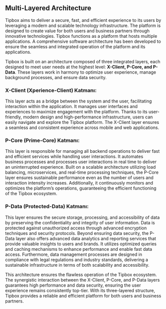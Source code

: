## Multi-Layered Architecture

Tipbox aims to deliver a secure, fast, and efficient experience to its users by leveraging a modern and scalable technology infrastructure. The platform is designed to create value for both users and business partners through innovative technologies. Tipbox functions as a platform that hosts multiple applications. A comprehensive software architecture has been developed to ensure the seamless and integrated operation of the platform and its applications.

Tipbox is built on an architecture composed of three integrated layers, each designed to meet user needs at the highest level: **X-Client, P-Core, and P-Data**. These layers work in harmony to optimize user experience, manage background processes, and ensure data security.

### X-Client (Xperience-Client) Katmanı:

This layer acts as a bridge between the system and the user, facilitating interaction within the application. It manages user interfaces and experiences to maximize engagement with the platform. Thanks to its user-friendly, modern design and high-performance infrastructure, users can easily navigate and explore the Tipbox platform. The X-Client layer ensures a seamless and consistent experience across mobile and web applications.

### P-Core (Prime-Core) Katmanı:

This layer is responsible for managing all backend operations to deliver fast and efficient services while handling user interactions. It automates business processes and processes user interactions in real time to deliver an uninterrupted experience. Built on a scalable architecture utilizing load balancing, microservices, and real-time processing techniques, the P-Core layer ensures sustainable performance even as the number of users and interaction intensity increases. Additionally, it continuously monitors and optimizes the platform’s operations, guaranteeing the efficient functioning of the Tipbox ecosystem.

### P-Data (Protected-Data) Katmanı:

This layer ensures the secure storage, processing, and accessibility of data by preserving the confidentiality and integrity of user information. Data is protected against unauthorized access through advanced encryption techniques and security protocols. Beyond ensuring data security, the P-Data layer also offers advanced data analytics and reporting services that provide valuable insights to users and brands. It utilizes optimized queries and caching mechanisms to enhance performance and enable fast data access. Furthermore, data management processes are designed in compliance with legal regulations and industry standards, delivering a sustainable infrastructure in terms of both scalability and accessibility.

This architecture ensures the flawless operation of the Tipbox ecosystem. The synergistic interaction between the X-Client, P-Core, and P-Data layers guarantees high performance and data security, ensuring the user experience remains consistently top-tier. With its three-layered structure, Tipbox provides a reliable and efficient platform for both users and business partners.


